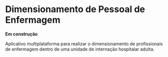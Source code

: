 # Dimensionamento de Pessoal de Enfermagem

**Em construção**

Aplicativo multiplataforma para realizar o dimensionamento de profissionais de enfermagem dentro de uma unidade de internação hospitalar adulta.
